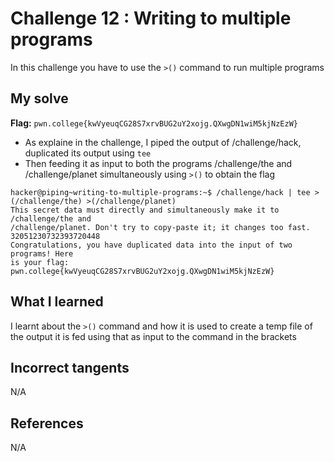# Challenge 12 : Writing to multiple programs
In this challenge you have to use the `>()` command to run multiple programs


## My solve
**Flag:** `pwn.college{kwVyeuqCG28S7xrvBUG2uY2xojg.QXwgDN1wiM5kjNzEzW}`

- As explaine in the challenge, I piped the output of /challenge/hack, duplicated its output using `tee` 
- Then feeding it as input to both the programs /challenge/the and /challenge/planet simultaneously using `>()` to obtain the flag
```
hacker@piping~writing-to-multiple-programs:~$ /challenge/hack | tee >(/challenge/the) >(/challenge/planet)
This secret data must directly and simultaneously make it to /challenge/the and
/challenge/planet. Don't try to copy-paste it; it changes too fast.
32051230732393720448
Congratulations, you have duplicated data into the input of two programs! Here
is your flag:
pwn.college{kwVyeuqCG28S7xrvBUG2uY2xojg.QXwgDN1wiM5kjNzEzW}
```

## What I learned 
I learnt about the `>()` command and how it is used to create a temp file of the output it is fed using that as input to the command in the brackets

## Incorrect tangents 
N/A

## References 
N/A
